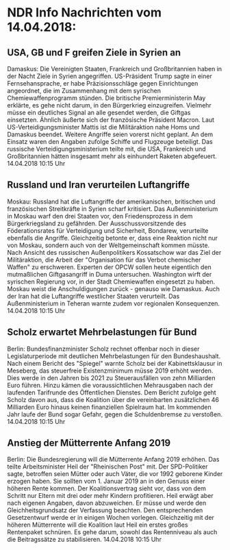 # NDR Info Nachrichten vom 14.04.2018:


## USA, GB und F greifen Ziele in Syrien an
Damaskus: Die Vereinigten Staaten, Frankreich und Großbritannien haben in der Nacht Ziele in Syrien angegriffen. US-Präsident Trump sagte in einer Fernsehansprache, er habe Präzisionsschläge gegen Einrichtungen angeordnet, die im Zusammenhang mit dem syrischen Chemiewaffenprogramm stünden. Die britische Premierministerin May erklärte, es gehe nicht darum, in den Bürgerkrieg einzugreifen. Vielmehr müsse ein deutliches Signal an alle gesendet werden, die Giftgas einsetzten. Ähnlich äußerte sich der französische Präsident Macron. Laut US-Verteidigungsminister Mattis ist die Militäraktion nahe Homs und Damaskus beendet. Weitere Angriffe seien vorerst nicht geplant. An dem Einsatz waren den Angaben zufolge Schiffe und Flugzeuge beteiligt. Das russische Verteidigungsministerium teilte mit, die USA, Frankreich und Großbritannien hätten insgesamt mehr als einhundert Raketen abgefeuert. 14.04.2018 10:15 Uhr 

## Russland und Iran verurteilen Luftangriffe
Moskau: Russland hat die Luftangriffe der amerikanischen, britischen und französischen Streitkräfte in Syrien scharf kritisiert. Das Außenministerium in Moskau warf den drei Staaten vor, den Friedensprozess in dem Bürgerkriegsland zu gefährden. Der Ausschussvorsitzende des Föderationsrates für Verteidigung und Sicherheit, Bondarew, verurteilte ebenfalls die Angriffe. Gleichzeitig betonte er, dass eine Reaktion nicht nur von Moskau, sondern auch von der Weltgemeinschaft kommen müsste. Nach Ansicht des russischen Außenpolitikers Kossatschow war das Ziel der Militäraktion, die Arbeit der "Organisation für das Verbot chemischer Waffen" zu erschweren. Experten der OPCW sollen heute eigentlich den mutmaßlichen Giftgasangriff in Duma untersuchen. Washington wirft der syrischen Regierung vor, in der Stadt Chemiewaffen eingesetzt zu haben. Moskau weist die Anschuldigungen zurück - genauso wie Damaskus. Auch der Iran hat die Luftangriffe westlicher Staaten verurteilt. Das Außenministerium in Teheran warnte zudem vor regionalen Konsequenzen. 14.04.2018 10:15 Uhr 

## Scholz erwartet Mehrbelastungen für Bund
Berlin:	Bundesfinanzminister Scholz rechnet offenbar noch in dieser Legislaturperiode mit deutlichen Mehrbelastungen für den Bundeshaushalt. Nach einem Bericht des "Spiegel" warnte Scholz bei der Kabinettsklausur in Meseberg, das steuerfreie Existenzminimum müsse 2019 erhöht werden. Dies werde in den Jahren bis 2021 zu Steuerausfällen von zehn Milliarden Euro führen. Hinzu kämen die voraussichtlichen Mehrausgaben nach der laufenden Tarifrunde des Öffentlichen Dienstes. Dem Bericht zufolge geht Scholz davon aus, dass die Koalition über die vereinbarten zusätzlichen 46 Milliarden Euro hinaus keinen finanziellen Spielraum hat. Im kommenden Jahr laufe der Bund sogar Gefahr, gegen die Schuldenbremse zu verstoßen. 14.04.2018 10:15 Uhr 

## Anstieg der Mütterrente Anfang 2019
Berlin:	Die Bundesregierung will die Mütterrente Anfang 2019 erhöhen. Das teilte Arbeitsminister Heil der "Rheinischen Post" mit. Der SPD-Politiker sagte, betroffen seien Mütter oder auch Väter, die vor 1992 geborene Kinder erzogen haben. Sie sollten vom 1. Januar 2019 an in den Genuss einer höheren Rente kommen. Der Koalitionsvertrag sieht vor, dass von dem Schritt nur Eltern mit drei oder mehr Kindern profitieren. Heil erwägt aber nach eigenen Angaben, davon abzuweichen. Er müsse und werde den Gleichheitsgrundsatz der Verfassung beachten. Den entsprechenden Gesetzentwurf werde er in einigen Wochen vorlegen. Gleichzeitig mit der höheren Mütterrente will die Koalition laut Heil ein erstes großes Rentenpaket schnüren. Es gehe darum, sowohl das Rentenniveau als auch die Beitragssätze zu stabilisieren. 14.04.2018 10:15 Uhr 
